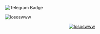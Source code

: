 <img src="https://media1.tenor.com/m/AIvjBscbXO0AAAAd/dada.gif" alt="Telegram Badge"/>
<p><img align="center" src="https://github-readme-streak-stats.herokuapp.com/?user=lososwww&" alt="lososwww" /></p>
<p align="center"><a href="https://github.com/lososwww"><img src="https://github-readme-stats.vercel.app/api?username=lososwww&hide_border=true&show_icons=true" alt="lososwww"></a></p>
